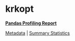 # krkopt

[**Pandas Profiling Report**](https://epistasislab.github.io/pmlb/profile/krkopt.html)

[Metadata](metadata.yaml) | [Summary Statistics](summary_stats.tsv)


